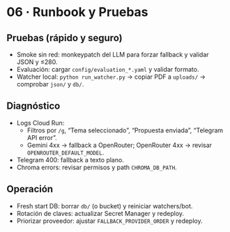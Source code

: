 # 06 · Runbook y Pruebas

## Pruebas (rápido y seguro)
- Smoke sin red: monkeypatch del LLM para forzar fallback y validar JSON y ≤280.
- Evaluación: cargar `config/evaluation_*.yaml` y validar formato.
- Watcher local: `python run_watcher.py` → copiar PDF a `uploads/` → comprobar `json/` y `db/`.

## Diagnóstico
- Logs Cloud Run:
  - Filtros por `/g`, “Tema seleccionado”, “Propuesta enviada”, “Telegram API error”.
  - Gemini 4xx → fallback a OpenRouter; OpenRouter 4xx → revisar `OPENROUTER_DEFAULT_MODEL`.
- Telegram 400: fallback a texto plano.
- Chroma errors: revisar permisos y path `CHROMA_DB_PATH`.

## Operación
- Fresh start DB: borrar `db/` (o bucket) y reiniciar watchers/bot.
- Rotación de claves: actualizar Secret Manager y redeploy.
- Priorizar proveedor: ajustar `FALLBACK_PROVIDER_ORDER` y redeploy.

